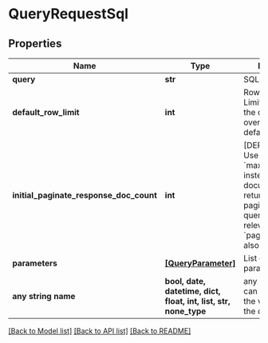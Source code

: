 # QueryRequestSql


## Properties
Name | Type | Description | Notes
------------ | ------------- | ------------- | -------------
**query** | **str** | SQL query string. | 
**default_row_limit** | **int** | Row limit to use. Limits specified in the query text will override this default. | [optional] 
**initial_paginate_response_doc_count** | **int** | [DEPRECATED] Use &#x60;max_initial_results&#x60; instead. Number of documents to return in addition to paginating for this query call. Only relevant if &#x60;paginate&#x60; flag is also set. | [optional] 
**parameters** | [**[QueryParameter]**](QueryParameter.md) | List of named parameters. | [optional] 
**any string name** | **bool, date, datetime, dict, float, int, list, str, none_type** | any string name can be used but the value must be the correct type | [optional]

[[Back to Model list]](../README.md#documentation-for-models) [[Back to API list]](../README.md#documentation-for-api-endpoints) [[Back to README]](../README.md)


